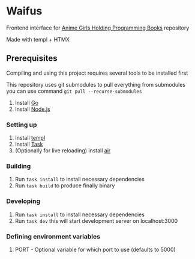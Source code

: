 # Waifus

Frontend interface for [Anime Girls Holding Programming Books](https://github.com/cat-milk/Anime-Girls-Holding-Programming-Books) repository

Made with templ + HTMX

## Prerequisites

Compiling and using this project requires several tools to be installed first

This repository uses git submodules to pull everything from submodules you can use command `git pull --recurse-submodules`

1. Install [Go](https://go.dev)
2. Install [Node.js](https://nodejs.org)

### Setting up

1. Install [templ](https://templ.guide)
2. Install [Task](https://taskfile.dev)
3. (Optionally for live reloading) install [air](https://github.com/cosmtrek/air)

### Building

1. Run `task install` to install necessary dependencies
2. Run `task build` to produce finally binary

### Developing

1. Run `task install` to install necessary dependencies
2. Run `task dev` this will start development server on localhost:3000

### Defining environment variables

1. PORT - Optional variable for which port to use (defaults to 5000)
